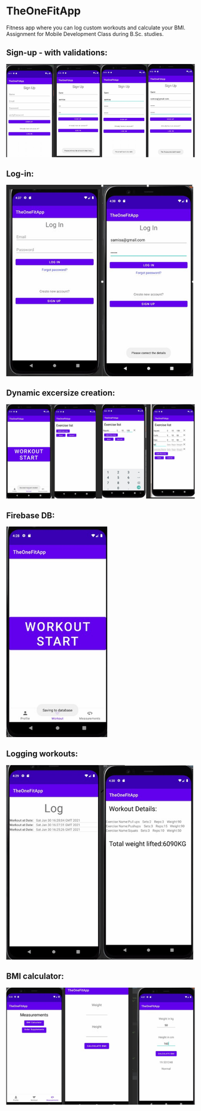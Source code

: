 # TheOneFitApp
Fitness app where you can log custom workouts and calculate your BMI. 
Assignment for Mobile Development Class during B.Sc. studies.

## Sign-up - with validations:
![](1signup.png)
## Log-in:
<img src="2login.png" width="500">

## Dynamic excersize creation:
![](3dynamic%20excersice%20creation.png )
## Firebase DB:
<img src="4saving%20to%20firbase.png" width="270">

## Logging workouts:
<img src="5logging.png" width="500">

## BMI calculator:
<img src="6bmi%20calculator.png" width="700">

